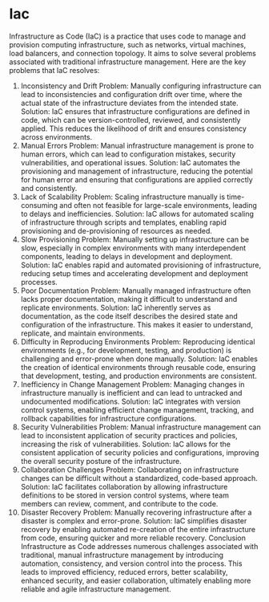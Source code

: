 # Iac
Infrastructure as Code (IaC) is a practice that uses code to manage and provision computing infrastructure, such as networks, virtual machines, load balancers, and connection topology. It aims to solve several problems associated with traditional infrastructure management. Here are the key problems that IaC resolves:

1. Inconsistency and Drift
Problem: Manually configuring infrastructure can lead to inconsistencies and configuration drift over time, where the actual state of the infrastructure deviates from the intended state.
Solution: IaC ensures that infrastructure configurations are defined in code, which can be version-controlled, reviewed, and consistently applied. This reduces the likelihood of drift and ensures consistency across environments.
2. Manual Errors
Problem: Manual infrastructure management is prone to human errors, which can lead to configuration mistakes, security vulnerabilities, and operational issues.
Solution: IaC automates the provisioning and management of infrastructure, reducing the potential for human error and ensuring that configurations are applied correctly and consistently.
3. Lack of Scalability
Problem: Scaling infrastructure manually is time-consuming and often not feasible for large-scale environments, leading to delays and inefficiencies.
Solution: IaC allows for automated scaling of infrastructure through scripts and templates, enabling rapid provisioning and de-provisioning of resources as needed.
4. Slow Provisioning
Problem: Manually setting up infrastructure can be slow, especially in complex environments with many interdependent components, leading to delays in development and deployment.
Solution: IaC enables rapid and automated provisioning of infrastructure, reducing setup times and accelerating development and deployment processes.
5. Poor Documentation
Problem: Manually managed infrastructure often lacks proper documentation, making it difficult to understand and replicate environments.
Solution: IaC inherently serves as documentation, as the code itself describes the desired state and configuration of the infrastructure. This makes it easier to understand, replicate, and maintain environments.
6. Difficulty in Reproducing Environments
Problem: Reproducing identical environments (e.g., for development, testing, and production) is challenging and error-prone when done manually.
Solution: IaC enables the creation of identical environments through reusable code, ensuring that development, testing, and production environments are consistent.
7. Inefficiency in Change Management
Problem: Managing changes in infrastructure manually is inefficient and can lead to untracked and undocumented modifications.
Solution: IaC integrates with version control systems, enabling efficient change management, tracking, and rollback capabilities for infrastructure configurations.
8. Security Vulnerabilities
Problem: Manual infrastructure management can lead to inconsistent application of security practices and policies, increasing the risk of vulnerabilities.
Solution: IaC allows for the consistent application of security policies and configurations, improving the overall security posture of the infrastructure.
9. Collaboration Challenges
Problem: Collaborating on infrastructure changes can be difficult without a standardized, code-based approach.
Solution: IaC facilitates collaboration by allowing infrastructure definitions to be stored in version control systems, where team members can review, comment, and contribute to the code.
10. Disaster Recovery
Problem: Manually recovering infrastructure after a disaster is complex and error-prone.
Solution: IaC simplifies disaster recovery by enabling automated re-creation of the entire infrastructure from code, ensuring quicker and more reliable recovery.
Conclusion
Infrastructure as Code addresses numerous challenges associated with traditional, manual infrastructure management by introducing automation, consistency, and version control into the process. This leads to improved efficiency, reduced errors, better scalability, enhanced security, and easier collaboration, ultimately enabling more reliable and agile infrastructure management.





